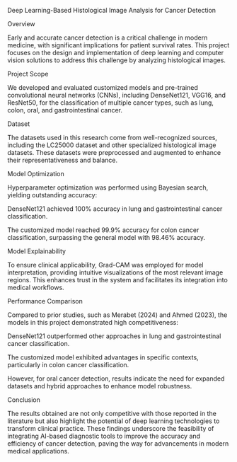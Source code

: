Deep Learning-Based Histological Image Analysis for Cancer Detection

Overview

Early and accurate cancer detection is a critical challenge in modern medicine, with significant implications for patient survival rates. This project focuses on the design and implementation of deep learning and computer vision solutions to address this challenge by analyzing histological images.

Project Scope

We developed and evaluated customized models and pre-trained convolutional neural networks (CNNs), including DenseNet121, VGG16, and ResNet50, for the classification of multiple cancer types, such as lung, colon, oral, and gastrointestinal cancer.

Dataset

The datasets used in this research come from well-recognized sources, including the LC25000 dataset and other specialized histological image datasets. These datasets were preprocessed and augmented to enhance their representativeness and balance.

Model Optimization

Hyperparameter optimization was performed using Bayesian search, yielding outstanding accuracy:

DenseNet121 achieved 100% accuracy in lung and gastrointestinal cancer classification.

The customized model reached 99.9% accuracy for colon cancer classification, surpassing the general model with 98.46% accuracy.

Model Explainability

To ensure clinical applicability, Grad-CAM was employed for model interpretation, providing intuitive visualizations of the most relevant image regions. This enhances trust in the system and facilitates its integration into medical workflows.

Performance Comparison

Compared to prior studies, such as Merabet (2024) and Ahmed (2023), the models in this project demonstrated high competitiveness:

DenseNet121 outperformed other approaches in lung and gastrointestinal cancer classification.

The customized model exhibited advantages in specific contexts, particularly in colon cancer classification.

However, for oral cancer detection, results indicate the need for expanded datasets and hybrid approaches to enhance model robustness.

Conclusion

The results obtained are not only competitive with those reported in the literature but also highlight the potential of deep learning technologies to transform clinical practice. These findings underscore the feasibility of integrating AI-based diagnostic tools to improve the accuracy and efficiency of cancer detection, paving the way for advancements in modern medical applications.
